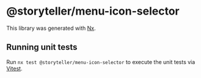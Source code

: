# @storyteller/menu-icon-selector

This library was generated with [Nx](https://nx.dev).

## Running unit tests

Run `nx test @storyteller/menu-icon-selector` to execute the unit tests via [Vitest](https://vitest.dev/).
